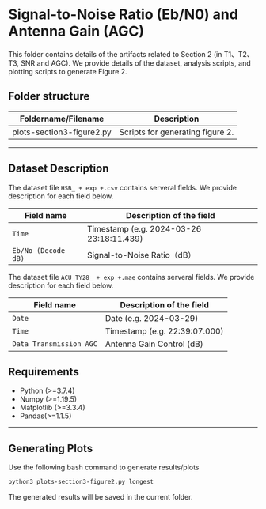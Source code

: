 # Signal-to-Noise Ratio (Eb/N0) and Antenna Gain (AGC)

This folder contains details of the artifacts related to Section 2 (in T1、T2、T3, SNR and AGC). We provide details of the dataset, analysis scripts, and plotting scripts to generate Figure 2.

## Folder structure

| Foldername/Filename       | Description                      |
| ------------------------- | -------------------------------- |
| plots-section3-figure2.py | Scripts for generating figure 2. |

------

## Dataset Description

The dataset file `HSB_ + exp +.csv` contains serveral fields. We provide description for each field below.

| Field name          | Description of the field                 |
| ------------------- | ---------------------------------------- |
| `Time`              | Timestamp (e.g. 2024-03-26 23:18:11.439) |
| `Eb/No (Decode dB)` | Signal-to-Noise Ratio（dB）               |       

The dataset file `ACU_TY28_ + exp +.mae` contains serveral fields. We provide description for each field below.

| Field name              | Description of the field      |
| ----------------------- | ----------------------------- |
| `Date`                  | Date (e.g. 2024-03-29)        |
| `Time`                  | Timestamp (e.g. 22:39:07.000) |
| `Data Transmission AGC` | Antenna Gain Control (dB)     |


## Requirements

- Python (>=3.7.4)
- Numpy (>=1.19.5)
- Matplotlib (>=3.3.4)
- Pandas(>=1.1.5)

------

## Generating Plots

Use the following bash command to generate results/plots

```bash
python3 plots-section3-figure2.py longest
```

The generated results will be saved in the current folder.